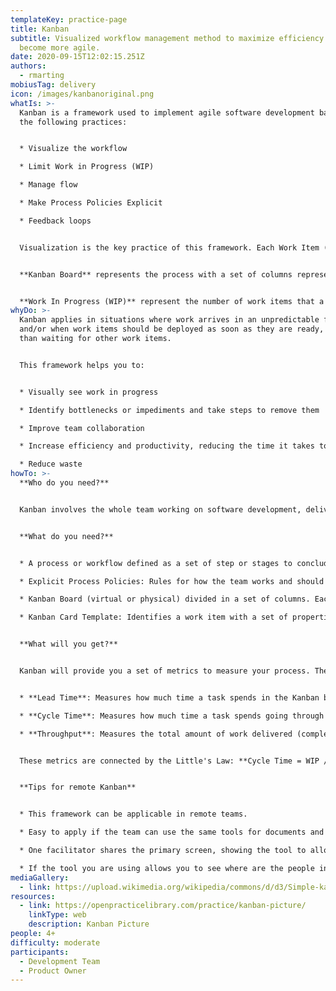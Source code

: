 ```yaml
---
templateKey: practice-page
title: Kanban
subtitle: Visualized workflow management method to maximize efficiency and
  become more agile.
date: 2020-09-15T12:02:15.251Z
authors:
  - rmarting
mobiusTag: delivery
icon: /images/kanbanoriginal.png
whatIs: >-
  Kanban is a framework used to implement agile software development based in
  the following practices:


  * Visualize the workflow

  * Limit Work in Progress (WIP)

  * Manage flow

  * Make Process Policies Explicit

  * Feedback loops


  Visualization is the key practice of this framework. Each Work Item (Kanban Card) is represented visually on a board (Kanban Board) allowing team members to see the status of every item across the process at any time. This frameworks helps to optimize and maximize the efficiency of the flow.


  **Kanban Board** represents the process with a set of columns representing the different step or stages of the flow. Each **Kanban Card** represents a work item (requested or already in progress) containing valuable information about the task and its status (e.g: summary, responsible person, deadline, ...). 


  **Work In Progress (WIP)** represent the number of work items that a team is currently working on in each stage. This limit frames the capacity of the teams's workflow at any moment and helps to identify bottlenecks. This value will help us to define a stable workflow and then a predictable delivery.
whyDo: >-
  Kanban applies in situations where work arrives in an unpredictable fashion
  and/or when work items should be deployed as soon as they are ready, rather
  than waiting for other work items.


  This framework helps you to:


  * Visually see work in progress

  * Identify bottlenecks or impediments and take steps to remove them

  * Improve team collaboration

  * Increase efficiency and productivity, reducing the time it takes to take a project or user story from start to finish.

  * Reduce waste
howTo: >-
  **Who do you need?**


  Kanban involves the whole team working on software development, delivery and/or deployment, Product Owners and other stakeholders with a knowledge about the process. Also a Facilitator could be useful if the team is new to this framework.


  **What do you need?**


  * A process or workflow defined as a set of step or stages to conclude (develop, deploy, deliver) a work item.

  * Explicit Process Policies: Rules for how the team works and should be developed collaboratively. These rules describe when a work item could be moved from one column to other.

  * Kanban Board (virtual or physical) divided in a set of columns. Each column (step or stage of the process) is well-know for each member of the team.

  * Kanban Card Template: Identifies a work item with a set of properties, values or definitions to describe the task during the process. This template will help us to create the Kanban Cards.


  **What will you get?**


  Kanban will provide you a set of metrics to measure your process. These metrics are very usefull to improve your flow and identify points of failure.


  * **Lead Time**: Measures how much time a task spends in the Kanban board, since get in and get out. A measure for our customers.

  * **Cycle Time**: Measures how much time a task spends going through the process, from when the task started.

  * **Throughput**: Measures the total amount of work delivered (completed work items).


  These metrics are connected by the Little's Law: **Cycle Time = WIP / Throughput**


  **Tips for remote Kanban**


  * This framework can be applicable in remote teams.

  * Easy to apply if the team can use the same tools for documents and whiteboard.

  * One facilitator shares the primary screen, showing the tool to allow everyone to understan where is the focus.

  * If the tool you are using allows you to see where are the people in the room, it is very helpful to be focused on the same topic.
mediaGallery:
  - link: https://upload.wikimedia.org/wikipedia/commons/d/d3/Simple-kanban-board-.jpg
resources:
  - link: https://openpracticelibrary.com/practice/kanban-picture/
    linkType: web
    description: Kanban Picture
people: 4+
difficulty: moderate
participants:
  - Development Team
  - Product Owner
---
```

